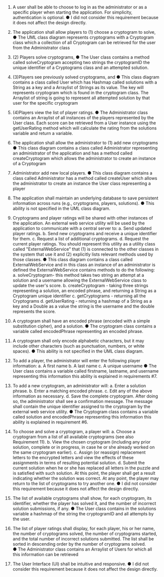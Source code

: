 1.	A user shall be able to choose to log in as the administrator or as a specific player when starting the application.  For simplicity, authentication is optional.
	●	I did not consider this requirement because it does not affect the design directly.
2.	The application shall allow players to  (1) choose a cryptogram to solve, 
	●	The UML class diagram represents cryptograms with a Cryptogram class which a collection of all Cryptogram can be retrieved for the user from the Administrator class 
3.	(2) Players solve cryptograms,
	●	The User class contains a method called solveCryptogram accepting two strings the cryptogramID the unique identifier of a Cryptograms class and an attempted solution.
4.	 (3)Players see previously solved cryptograms, and
	●	This class diagram contains a class called User which has Hashmap called solutions with a String as a  key and a Arraylist of Strings as its value. The key will represents cryptogram which is found in the cryptogram class. The Arraylist of string is going to represent all attempted solution by that user for the specific cryptogram 
5.	 (4)Players view the list of player ratings.
	●	The Administrator class contains an Arraylist of all instances of the players represented by the User class. Each score can be retrieved from a User instance using the getUserRating method which will calculate the rating from the solutions variable and return a variable. 
6.	The application shall allow the administrator to (1) add new cryptograms
	●	This class diagram contains a class called Administrator representing an administrator of the application and has a method called createCryptogram which allows the administrator to create an instance of a Cryptogram

7.	Administrator add new local players.
	●	This class diagram contains a class called Administrator has a method called createUser  which allows the administrator to create an instance the User class representing a player

8.	The application shall maintain an underlying database to save persistent information across runs (e.g., cryptograms, players, solutions).
	●	This ability is not specified in the UML class diagram.

9.	Cryptograms and player ratings will be shared with other instances of the application.  An external web service utility will be used by the application to communicate with a central server to:
a.	Send updated player ratings.
b.	Send new cryptograms and receive a unique identifier for them.
c.	Request a list of additional cryptograms.
d.	Request the current player ratings.
You should represent this utility as a utility class called "ExternalWebService" that (1) is connected to the other classes in the system that use it and (2) explicitly lists relevant methods used by those classes.
	●	This class diagram contains a class called ExternalWebService and in this class an instance of an administrator is defined the ExternalWebService contains methods to do the following:
a. solveCryptogram- this method takes two string an attempt at a solution and a username allowing the ExternalWebService class to update the user's score.
b. createCryptogram - taking three strings representing a solution, an encoded phrase, and returning a String as a Cryptogram unique identifier
c. getCryptograms - returning all the Cryptograms 
d. getUserRating - returning a hashmap of a String as a key and a Double as a value the string is the username and the double represents the score.  

10.	A cryptogram shall have an encoded phrase (encoded with a simple substitution cipher), and a solution. 
	●	The cryptogram class contains a variable called encodedPhrase representing an encoded phrase.

11.	A cryptogram shall only encode alphabetic characters, but it may include other characters (such as punctuation, numbers, or white spaces).
	●	This ability is not specified in the UML class diagram.
12.	To add a player, the administrator will enter the following player information:
a.	A first name
b.	A last name
c.	A unique username
	●	The User class contains a variable called firstname, lastname, and username representing this information this ability is explained in requirements #7.

13.	To add a new cryptogram, an administrator will:
a.	Enter a solution phrase.
b.	Enter a matching encoded phrase.
c.	Edit any of the above information as necessary.
d.	Save the complete cryptogram.
After doing so, the administrator shall see a confirmation message. The message shall contain the unique identifier assigned to the cryptogram by the external web service utility.
	●	The Cryptogram class contains a variable called solution and encodedPhrase representing this information this ability is explained in requirement #6.
14.	To choose and solve a cryptogram, a player will:
a.	Choose a cryptogram from a list of all available cryptograms (see also Requirement 11).
b.	View the chosen cryptogram (including any prior solution, complete or in progress, in case he or she already worked on the same cryptogram earlier).
c.	Assign (or reassign) replacement letters to the encrypted letters and view the effects of these assignments in terms of resulting potential solution.
d.	Submit the current solution when he or she has replaced all letters in the puzzle and is satisfied with such solution.
At this point, the player shall get a result indicating whether the solution was correct. At any point, the player may return to the list of cryptograms to try another one.
	●	I did not consider this requirement because it does not affect the design directly.

15.	The list of available cryptograms shall show, for each cryptogram, its identifier, whether the player has solved it, and the number of incorrect solution submissions, if any.
	●	The User class contains in the solutions variable a hashmap of the string the cryptogramID and all attempts by the user.

16.	The list of player ratings shall display, for each player, his or her name, the number of cryptograms solved, the number of cryptograms started, and the total number of incorrect solutions submitted. The list shall be sorted in descending order by the number of cryptograms solved.  
	●	The Administrator class contains an Arraylist of Users for which all this information can be retrieved

17.	The User Interface (UI) shall be intuitive and responsive.
	●	I did not consider this requirement because it does not affect the design directly.


